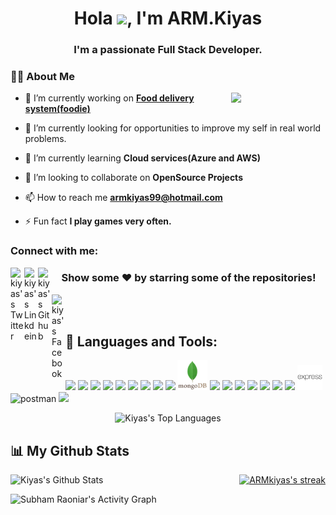 
<!---![MasterHead](https://redblink.com/wp-content/uploads/2019/07/1-OF0xEMkWBv-69zvmNs6RDQ.gif ) --->
<h1 align="center">Hola <img src="https://raw.githubusercontent.com/MartinHeinz/MartinHeinz/master/wave.gif" width="30px">, I'm ARM.Kiyas</h1>



<h3 align="center">I'm a passionate Full Stack Developer.</h3>

### 🙋‍♂️ About Me
 <img align="right" width="30%"  src="https://camo.githubusercontent.com/683e2187241c641430216c864ce93fc5a0e0dfb232c5a01d1c54b54d63aa8cb2/68747470733a2f2f63646e2e6472696262626c652e636f6d2f75736572732f313136323037372f73637265656e73686f74732f333834383931342f70726f6772616d6d65722e676966" />

- 🔭 I’m currently working on **[Food delivery system(foodie)](https://foodie-99.herokuapp.com/)**

- 🤔 I’m currently looking for opportunities to improve my self in real world problems.

- 🌱 I’m currently learning **Cloud services(Azure and AWS)**

- 👯 I’m looking to collaborate on **OpenSource Projects**

- 📫 How to reach me **armkiyas99@hotmail.com**

- ⚡ Fun fact **I play games very often.**

### Connect with me:
<a href="https://twitter.com/armkiyas99">
  <img align="left" alt="kiyas's Twitter" width="22px" src="https://cdn.jsdelivr.net/npm/simple-icons@v3/icons/twitter.svg" />
</a>
<a href="https://www.linkedin.com/in/armkiyas/">
  <img align="left" alt="kiyas's Linkdein" width="22px" src="https://cdn.jsdelivr.net/npm/simple-icons@v3/icons/linkedin.svg" />
</a>
<a href="https://github.com/ARMkiyas">
  <img align="left" alt="kiyas's Github" width="22px" src="https://cdn.jsdelivr.net/npm/simple-icons@v3/icons/github.svg" />
</a>

<div align="center">

### Show some ❤️ by starring some of the repositories!

</div>
<a href="https://www.facebook.com/armkiyas99">
  <img align="left" alt="kiyas's Facebook" width="22px" src="https://cdn.jsdelivr.net/npm/simple-icons@v3/icons/facebook.svg" />
</a>

<br />
<br />


## 🚀 Languages and Tools:
<p align="left"> 
  
         
 <img src="https://img.icons8.com/color/50/000000/c-programming.png"/>
 <img src="https://img.icons8.com/color/50/000000/c-plus-plus-logo.png"/>
 <img src="https://img.icons8.com/color/48/000000/java-coffee-cup-logo.png"/> 
  <img src="https://img.icons8.com/color/48/000000/python.png"/>
 <img src="https://img.icons8.com/color/48/000000/html-5.png"/>
 <img src="https://img.icons8.com/color/48/000000/css3.png"/>
  <img src="https://img.icons8.com/color/48/000000/javascript.png"/>
 <img src="https://img.icons8.com/color/48/000000/nodejs.png"/>
  <img src="https://img.icons8.com/fluent/50/000000/mysql-logo.png"/>
 <img src="https://raw.githubusercontent.com/devicons/devicon/master/icons/mongodb/mongodb-original-wordmark.svg" alt="mongodb" width="48" height="48"/>
 <img src="https://img.icons8.com/color/48/000000/react-native.png"/>
 <img src="https://img.icons8.com/color/48/000000/android-os.png"/>
 <img src="https://img.icons8.com/color/48/000000/bootstrap.png"/>
 <img src="https://www.vectorlogo.zone/logos/tailwindcss/tailwindcss-ar21.svg"/>
  <img src=" https://iconape.com/wp-content/files/ro/370540/png/370540.png"/>
  <img src="https://img.icons8.com/color/48/000000/firebase.png"/>
 <img src="https://img.icons8.com/color/48/000000/redux.png"/>
 <img src="https://raw.githubusercontent.com/devicons/devicon/master/icons/express/express-original-wordmark.svg" alt="express" width="40" height="40"/>
 <img src="https://www.vectorlogo.zone/logos/getpostman/getpostman-icon.svg" alt="postman" width="45" height="45"/>
 <img src="https://img.icons8.com/color/48/000000/spring-logo.png"/>

</p>
<p align="center">
<img width="40%" height="fit-content" alt="Kiyas's Top Languages" src="https://github-readme-stats.vercel.app/api/top-langs/?username=ARMkiyas&langs_count=8&count_private=true&layout=compact&theme=react&hide_border=true&bg_color=0D1117" />
</p>

## 📊 My Github Stats

<img align="left" width="49%"  alt="Kiyas's Github Stats" src="https://github-readme-stats.vercel.app/api?username=ARMkiyas&show_icons=true&count_private=true&theme=react&hide_border=true&bg_color=0D1117" />

<p align="right">
    <a href="https://github.com/ARMkiyas/github-readme-streak-stats">
        <img width="48%"  title="🔥 Get streak stats for your profile at git.io/streak-stats" alt="ARMkiyas's streak" src="https://github-readme-streak-stats.herokuapp.com/?user=ARMkiyas&theme=black-ice&hide_border=true&stroke=0000&background=060A0CD0"/>
    </a>
</p>
<img alt="Subham Raoniar's Activity Graph" src="https://activity-graph.herokuapp.com/graph?username=ARMkiyas&bg_color=0D1117&color=5BCDEC&line=5BCDEC&point=FFFFFF&hide_border=true" />

